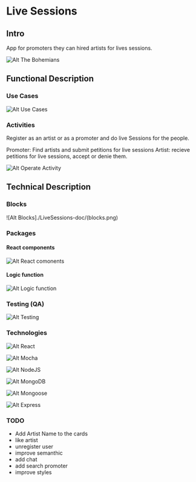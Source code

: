 # Live Sessions

## Intro

App for promoters they can hired artists for lives sessions.

![Alt The Bohemians](https://media.giphy.com/media/uRalMN4BPuzyo/giphy.gif)

## Functional Description

### Use Cases

![Alt Use Cases](./LiveSessions-doc/useCases.png)

### Activities

Register as an artist or as a promoter and do live Sessions for the people.

Promoter: Find artists and submit petitions for live sessions
Artist: recieve petitions for live sessions, accept or denie them.

![Alt Operate Activity](./LiveSessions-doc/opActivity.png)

## Technical Description

### Blocks

![Alt Blocks]./LiveSessions-doc/(blocks.png)

### Packages

#### React components

![Alt React comonents](./LiveSessions-doc/componentsReact.png)

#### Logic function

![Alt Logic function](./LiveSessions-doc/logic.png)

### Testing (QA)


![Alt Testing](./LiveSessions-doc/live-sessions-app-specs.png)

### Technologies

![Alt React](https://hackernoon.com/hn-images/1*IVVbWt2gfpV0rpDqN5z4tg.png "React, IOS, JS, ReactNative")

![Alt Mocha](https://cdn.worldvectorlogo.com/logos/mocha-1.svg "Mocha")

![Alt NodeJS](https://anthoncode.com/wp-content/uploads/2019/01/nodejs-logo-png.png "NodeJs")

![Alt MongoDB](https://img2.freepng.es/20180702/bgt/kisspng-mongodb-database-nosql-postgresql-mongo-5b39f9e3445fa6.5652746415305261792801.jpg "MongoDB")

![Alt Mongoose](https://cdn-images-1.medium.com/fit/t/1600/480/1*iDvsmUwzZQxJSKdL0xzwIA.png "Mongoose")

![Alt Express](https://encrypted-tbn0.gstatic.com/images?q=tbn:ANd9GcQjmkNxS1Dd02trVYYE79SqnhgC_ZbpwretOg&usqp=CAU"Express")


### TODO 

- Add Artist Name to the cards
- like artist
- unregister user
- improve semanthic
- add chat
- add search promoter
- improve styles

